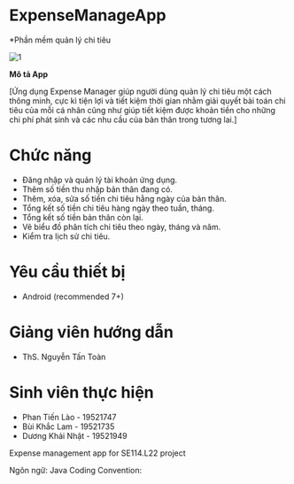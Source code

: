 # ExpenseManageApp
*Phần mềm quản lý chi tiêu

![1](https://user-images.githubusercontent.com/66371009/125384067-918c8c80-e3c2-11eb-826c-b00cb87696eb.png)

**Mô tả App**

[Ứng dụng Expense Manager giúp người dùng quản lý chi tiêu một cách thông minh, cực kì tiện lợi và tiết kiệm thời gian nhằm giải quyết bài toán chi tiêu của mỗi cá nhân cũng như giúp tiết kiệm được khoản tiền cho những chi phí phát sinh và các nhu cầu của bản thân trong tương lai.]

# Chức năng 
-	Đăng nhập và quản lý tài khoản ứng dụng.
-	Thêm số tiền thu nhập bản thân đang có.
-	Thêm, xóa, sửa số tiền chi tiêu hằng ngày của bản thân.
- Tổng kết số tiền chi tiêu hàng ngày theo tuần, tháng. 
-	Tổng kết số tiền bản thân còn lại.
-	Vẽ biểu đồ phân tích chi tiêu theo ngày, tháng và năm.
-	Kiểm tra lịch sử chi tiêu.

# Yêu cầu thiết bị 
- Android (recommended 7+)

# Giảng viên hướng dẫn
- ThS. Nguyễn Tấn Toàn 

# Sinh viên thực hiện 

- Phan Tiến Lào - 19521747
- Bùi Khắc Lam - 19521735
- Dương Khải Nhật - 19521949

Expense management app for SE114.L22 project

Ngôn ngữ: Java
Coding Convention:
